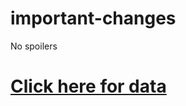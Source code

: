 # important-changes
No spoilers

# [Click here for data](https://www.youtube.com/watch?v=dQw4w9WgXcQ)
